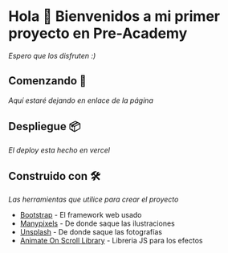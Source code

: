 # Hola 👋 Bienvenidos a mi primer proyecto en Pre-Academy

_Espero que los disfruten :)_

## Comenzando 🚀

_Aquí estaré dejando en enlace de la página_

## Despliegue 📦

_El deploy esta hecho en vercel_

## Construido con 🛠️

_Las herramientas que utilice para crear el proyecto_

- [Bootstrap](https://getbootstrap.com/docs/5.0/getting-started/introduction/) - El framework web usado
- [Manypixels](https://www.manypixels.co/gallery) - De donde saque las ilustraciones
- [Unsplash](https://unsplash.com/) - De donde saque las fotografías
- [Animate On Scroll Library](https://michalsnik.github.io/aos/) - Libreria JS para los efectos
